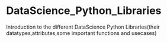 # DataScience_Python_Libraries
Introduction to the different DataScience Python Libraries(their datatypes,attributes,some important functions and usecases)
